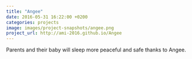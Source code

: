 ```yaml
---
title: "Angee"
date: 2016-05-31 16:22:00 +0200
categories: projects
image: images/project-snapshots/angee.png
project_url: http://ami-2016.github.io/Angee
---
```


Parents and their baby will sleep more peaceful and safe thanks to Angee.